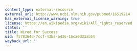 ```yaml
---
content_type: external-resource
external_url: http://www.ncbi.nlm.nih.gov/pubmed/16519214
has_external_license_warning: true
license: https://en.wikipedia.org/wiki/All_rights_reserved
status: ''
title: Wired for Success
uid: f578364d-7ccf-43ba-a436-16ca0d31ab54
wayback_url: ''
---
```

